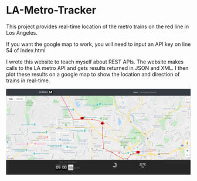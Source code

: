 # LA-Metro-Tracker

This project provides real-time location of the metro trains on the red line in Los Angeles.

If you want the google map to work, you will need to input an API key on line 54 of index.html

I wrote this website to teach myself about REST APIs. The website makes calls to the LA metro API and gets results returned in JSON and XML. I then plot these results on a google map to show the location and direction of trains in real-time.

![preview](preview.PNG)






